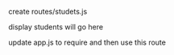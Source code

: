 create routes/studets.js

display students will go here

update app.js to require and then use this route

